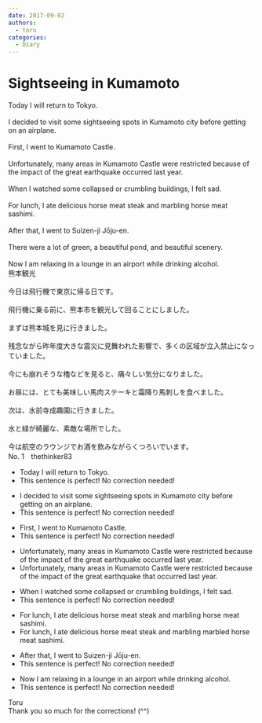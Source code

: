 ```yaml
---
date: 2017-09-02
authors:
  - toru
categories:
  - Diary
---
```


<h1 id="subject_show">Sightseeing in Kumamoto</h1>
<div class="date" hidden>Sep 2, 2017 17:31</div>
<div id="post"><div id="body_show_ori">
Today I will return to Tokyo.<br/><br/>I decided to visit some sightseeing spots in Kumamoto city before getting on an airplane.<br/><br/>First, I went to Kumamoto Castle.<br/><br/>Unfortunately, many areas in Kumamoto Castle were restricted because of the impact of the great earthquake occurred last year.<br/><br/>When I watched some collapsed or crumbling buildings, I felt sad.<br/><br/>For lunch, I ate delicious horse meat steak and marbling horse meat sashimi.<br/><br/>After that, I went to Suizen-ji Jōju-en.<br/><br/>There were a lot of green, a beautiful pond, and beautiful scenery.<br/><br/>Now I am relaxing in a lounge in an airport while drinking alcohol.
</div></div>

<!-- more -->

<div id="post_ja"><div id="body_show_mo">
熊本観光<br/><br/>今日は飛行機で東京に帰る日です。<br/><br/>飛行機に乗る前に、熊本市を観光して回ることにしました。<br/><br/>まずは熊本城を見に行きました。<br/><br/>残念ながら昨年度大きな震災に見舞われた影響で、多くの区域が立入禁止になっていました。<br/><br/>今にも崩れそうな櫓などを見ると、痛々しい気分になりました。<br/><br/>お昼には、とても美味しい馬肉ステーキと霜降り馬刺しを食べました。<br/><br/>次は、水前寺成趣園に行きました。<br/><br/>水と緑が綺麗な、素敵な場所でした。<br/><br/>今は航空のラウンジでお酒を飲みながらくつろいでいます。
</div></div>
<div id="block"><div class="first_name"> No. 1　<span class="just_name">thethinker83</span></div><div id="block2">
<ul class="correction_field">
<li class="incorrect">Today I will return to Tokyo.</li>
<li class="corrected perfect">This sentence is perfect! No correction needed!</li>
</ul>
<ul class="correction_field">
<li class="incorrect">I decided to visit some sightseeing spots in Kumamoto city before getting on an airplane.</li>
<li class="corrected perfect">This sentence is perfect! No correction needed!</li>
</ul>
<ul class="correction_field">
<li class="incorrect">First, I went to Kumamoto Castle.</li>
<li class="corrected perfect">This sentence is perfect! No correction needed!</li>
</ul>
<ul class="correction_field">
<li class="incorrect">Unfortunately, many areas in Kumamoto Castle were restricted because of the impact of the great earthquake occurred last year.</li>
<li class="corrected correct">
Unfortunately, many areas in Kumamoto Castle were restricted because of the impact of the great earthquake <span class="f_blue">that</span> occurred last year.
</li>
</ul>
<ul class="correction_field">
<li class="incorrect">When I watched some collapsed or crumbling buildings, I felt sad.</li>
<li class="corrected perfect">This sentence is perfect! No correction needed!</li>
</ul>
<ul class="correction_field">
<li class="incorrect">For lunch, I ate delicious horse meat steak and marbling horse meat sashimi.</li>
<li class="corrected correct">
For lunch, I ate delicious horse meat steak and <span class="sline"><span class="f_red">marbling</span></span> <span class="f_blue">marbled </span>horse meat sashimi.
</li>
</ul>
<ul class="correction_field">
<li class="incorrect">After that, I went to Suizen-ji Jōju-en.</li>
<li class="corrected perfect">This sentence is perfect! No correction needed!</li>
</ul>
<ul class="correction_field">
<li class="incorrect">Now I am relaxing in a lounge in an airport while drinking alcohol.</li>
<li class="corrected perfect">This sentence is perfect! No correction needed!</li>
</ul>
</div><div class="name"><span class="just_name">Toru</span><br>
Thank you so much for the corrections! (^^)
</div>
</div>
